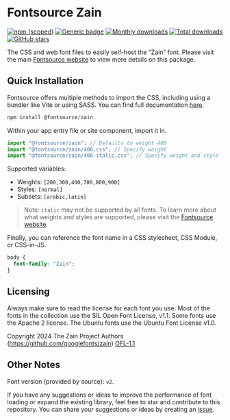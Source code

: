 # Fontsource Zain

[![npm (scoped)](https://img.shields.io/npm/v/@fontsource/zain?color=brightgreen)](https://www.npmjs.com/package/@fontsource/zain) [![Generic badge](https://img.shields.io/badge/fontsource-passing-brightgreen)](https://github.com/fontsource/fontsource) [![Monthly downloads](https://badgen.net/npm/dm/@fontsource/zain)](https://github.com/fontsource/fontsource) [![Total downloads](https://badgen.net/npm/dt/@fontsource/zain)](https://github.com/fontsource/fontsource) [![GitHub stars](https://img.shields.io/github/stars/fontsource/fontsource.svg?style=social&label=Star)](https://github.com/fontsource/fontsource/stargazers)

The CSS and web font files to easily self-host the “Zain” font. Please visit the main [Fontsource website](https://fontsource.org/fonts/zain) to view more details on this package.

## Quick Installation

Fontsource offers multiple methods to import the CSS, including using a bundler like Vite or using SASS. You can find full documentation [here](https://fontsource.org/docs/getting-started/introduction).

```javascript
npm install @fontsource/zain
```

Within your app entry file or site component, import it in.

```javascript
import "@fontsource/zain"; // Defaults to weight 400
import "@fontsource/zain/400.css"; // Specify weight
import "@fontsource/zain/400-italic.css"; // Specify weight and style
```

Supported variables:
- Weights: `[200,300,400,700,800,900]`
- Styles: `[normal]`
- Subsets: `[arabic,latin]`

> Note: `italic` may not be supported by all fonts. To learn more about what weights and styles are supported, please visit the [Fontsource website](https://fontsource.org/fonts/zain).

Finally, you can reference the font name in a CSS stylesheet, CSS Module, or CSS-in-JS.

```css
body {
  font-family: "Zain";
}
```

## Licensing
Always make sure to read the license for each font you use. Most of the fonts in the collection use the SIL Open Font License, v1.1. Some fonts use the Apache 2 license. The Ubuntu fonts use the Ubuntu Font License v1.0.

Copyright 2024 The Zain Project Authors (https://github.com/googlefonts/zain)
[OFL-1.1](http://scripts.sil.org/OFL)

## Other Notes
Font version (provided by source): `v2`.

If you have any suggestions or ideas to improve the performance of font loading or expand the existing library, feel free to star and contribute to this repository. You can share your suggestions or ideas by creating an [issue](https://github.com/fontsource/fontsource/issues).